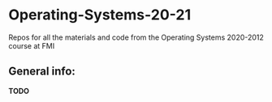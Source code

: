 # Operating-Systems-20-21
Repos for all the materials and code from the Operating Systems 2020-2012 course at FMI

## General info:

**TODO**